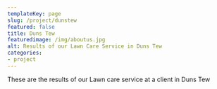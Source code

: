 ```yaml
---
templateKey: page
slug: /project/dunstew
featured: false
title: Duns Tew
featuredimage: /img/aboutus.jpg
alt: Results of our Lawn Care Service in Duns Tew
categories:
- project
---
```

These are the results of our Lawn care service at a client in Duns Tew


